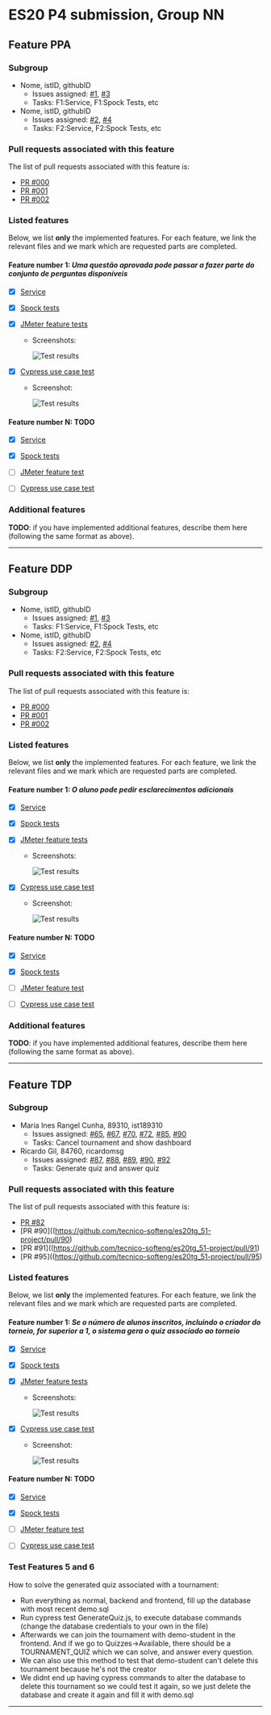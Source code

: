 # ES20 P4 submission, Group NN

## Feature PPA

### Subgroup

 - Nome, istID, githubID
   + Issues assigned: [#1](https://github.com), [#3](https://github.com)
   + Tasks: F1:Service, F1:Spock Tests, etc
 - Nome, istID, githubID
   + Issues assigned: [#2](https://github.com), [#4](https://github.com)
   + Tasks: F2:Service, F2:Spock Tests, etc
 
### Pull requests associated with this feature

The list of pull requests associated with this feature is:

 - [PR #000](https://github.com)
 - [PR #001](https://github.com)
 - [PR #002](https://github.com)


### Listed features

Below, we list **only** the implemented features. For each feature, we link the relevant files and we mark which are requested parts are completed.

#### Feature number 1: _Uma questão aprovada pode passar a fazer parte do conjunto de perguntas disponíveis_

 - [x] [Service](https://github.com)
 - [x] [Spock tests](https://github.com)
 - [x] [JMeter feature tests](https://github.com)
   + Screenshots:
      
     ![Test results](https://raw.githubusercontent.com/tecnico-softeng/templates/master/sprints/p2-images/jmeter_create_1.png)
     
 - [x] [Cypress use case test](https://github.com)
   + Screenshot: 
   
     ![Test results](https://raw.githubusercontent.com/tecnico-softeng/templates/master/sprints/p3-images/cypress_results.png)

#### Feature number N: **TODO**

 - [x] [Service](https://github.com)
 - [x] [Spock tests](https://github.com)
 - [ ] [JMeter feature test](https://github.com)
 - [ ] [Cypress use case test](https://github.com)


### Additional features

**TODO**: if you have implemented additional features, describe them here (following the same format as above).


---

## Feature DDP

### Subgroup

 - Nome, istID, githubID
   + Issues assigned: [#1](https://github.com), [#3](https://github.com)
   + Tasks: F1:Service, F1:Spock Tests, etc
 - Nome, istID, githubID
   + Issues assigned: [#2](https://github.com), [#4](https://github.com)
   + Tasks: F2:Service, F2:Spock Tests, etc
 
### Pull requests associated with this feature

The list of pull requests associated with this feature is:

 - [PR #000](https://github.com)
 - [PR #001](https://github.com)
 - [PR #002](https://github.com)


### Listed features

Below, we list **only** the implemented features. For each feature, we link the relevant files and we mark which are requested parts are completed.

#### Feature number 1: _O aluno pode pedir esclarecimentos adicionais_

 - [x] [Service](https://github.com)
 - [x] [Spock tests](https://github.com)
 - [x] [JMeter feature tests](https://github.com)
   + Screenshots:
      
     ![Test results](https://raw.githubusercontent.com/tecnico-softeng/templates/master/sprints/p2-images/jmeter_create_1.png)
     
 - [x] [Cypress use case test](https://github.com)
   + Screenshot: 
   
     ![Test results](https://raw.githubusercontent.com/tecnico-softeng/templates/master/sprints/p3-images/cypress_results.png)

#### Feature number N: **TODO**

 - [x] [Service](https://github.com)
 - [x] [Spock tests](https://github.com)
 - [ ] [JMeter feature test](https://github.com)
 - [ ] [Cypress use case test](https://github.com)


### Additional features

**TODO**: if you have implemented additional features, describe them here (following the same format as above).


---

## Feature TDP

### Subgroup

- Maria Ines Rangel Cunha, 89310, ist189310
   + Issues assigned: [#65](https://github.com/tecnico-softeng/es20tg_51-project/issues/65), [#67](https://github.com/tecnico-softeng/es20tg_51-project/issues/67), [#70](https://github.com/tecnico-softeng/es20tg_51-project/issues/70), [#72](https://github.com/tecnico-softeng/es20tg_51-project/issues/72), [#85](https://github.com/tecnico-softeng/es20tg_51-project/issues/85), [#90](https://github.com/tecnico-softeng/es20tg_51-project/issues/90)
   + Tasks: Cancel tournament and show dashboard
 - Ricardo Gil, 84760, ricardomsg
   + Issues assigned: [#87](https://github.com/tecnico-softeng/es20tg_51-project/issues/87), [#88](https://github.com/tecnico-softeng/es20tg_51-project/issues/88), [#89](https://github.com/tecnico-softeng/es20tg_51-project/issues/89), [#90](https://github.com/tecnico-softeng/es20tg_51-project/issues/90), [#92](https://github.com/tecnico-softeng/es20tg_51-project/issues/92)
   + Tasks: Generate quiz and answer quiz
 
### Pull requests associated with this feature

The list of pull requests associated with this feature is:

 - [PR #82](https://github.com/tecnico-softeng/es20tg_51-project/pull/82)
 - [PR #90]((https://github.com/tecnico-softeng/es20tg_51-project/pull/90)
 - [PR #91]((https://github.com/tecnico-softeng/es20tg_51-project/pull/91)
 - [PR #95]((https://github.com/tecnico-softeng/es20tg_51-project/pull/95)


### Listed features

Below, we list **only** the implemented features. For each feature, we link the relevant files and we mark which are requested parts are completed.

#### Feature number 1: _Se o número de alunos inscritos, incluindo o criador do torneio, for superior a 1, o sistema gera o quiz associado ao torneio_

 - [x] [Service](https://github.com)
 - [x] [Spock tests](https://github.com)
 - [x] [JMeter feature tests](https://github.com)
   + Screenshots:
      
     ![Test results](https://raw.githubusercontent.com/tecnico-softeng/templates/master/sprints/p2-images/jmeter_create_1.png)
     
 - [x] [Cypress use case test](https://github.com)
   + Screenshot: 
   
     ![Test results](https://raw.githubusercontent.com/tecnico-softeng/templates/master/sprints/p3-images/cypress_results.png)

#### Feature number N: **TODO**

 - [x] [Service](https://github.com)
 - [x] [Spock tests](https://github.com)
 - [ ] [JMeter feature test](https://github.com)
 - [ ] [Cypress use case test](https://github.com)


### Test Features 5 and 6
How to solve the generated quiz associated with a tournament:
 - Run everything as normal, backend and frontend, fill up the database with most recent demo.sql
 - Run cypress test GenerateQuiz.js, to execute database commands (change the database credentials to your own in the file)
 - Afterwards we can join the tournament with demo-student in the frontend. And if we go to Quizzes->Available, there should be a TOURNAMENT_QUIZ which we can solve, and answer every question.
 - We can also use this method to test that demo-student can't delete this tournament because he's not the creator
 - We didnt end up having cypress commands to alter the database to delete this tournament so we could test it again, so we just delete the database and create it again and fill it with demo.sql

---

